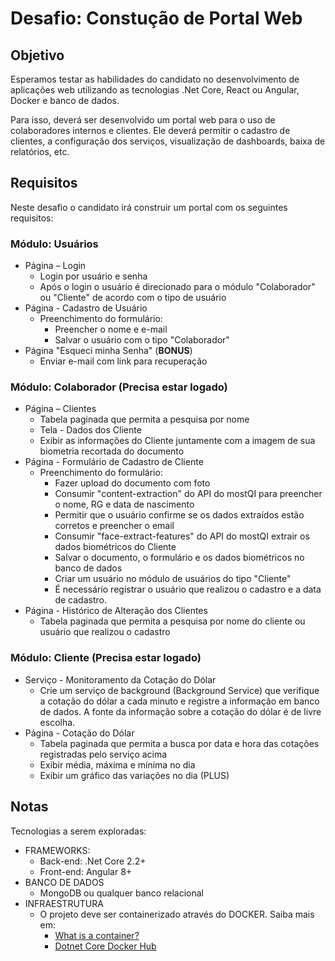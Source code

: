 # Desafio: Constução de Portal Web

## Objetivo

Esperamos testar as habilidades do candidato no desenvolvimento de aplicações web utilizando as tecnologias .Net Core, React ou Angular, Docker e banco de dados.

Para isso, deverá ser desenvolvido um portal web para o uso de colaboradores internos e clientes. Ele deverá permitir o cadastro de clientes, a configuração dos serviços, visualização de dashboards, baixa de relatórios, etc.

## Requisitos

Neste desafio o candidato irá construir um portal com os seguintes requisitos:

### Módulo: Usuários

- Página – Login
  - Login por usuário e senha
  - Após o login o usuário é direcionado para o módulo "Colaborador" ou "Cliente" de acordo com o tipo de usuário
- Página - Cadastro de Usuário
  - Preenchimento do formulário:
    - Preencher o nome e e-mail
    - Salvar o usuário com o tipo "Colaborador"
- Página "Esqueci minha Senha" (**BONUS**)
  - Enviar e-mail com link para recuperação

### Módulo: Colaborador (Precisa estar logado)

- Página – Clientes
  - Tabela paginada que permita a pesquisa por nome
  - Tela - Dados dos Cliente
  - Exibir as informações do Cliente juntamente com a imagem de sua biometria recortada do documento
- Página - Formulário de Cadastro de Cliente
  - Preenchimento do formulário:
    - Fazer upload do documento com foto
    - Consumir "content-extraction" do API do mostQI para preencher o nome, RG e data de nascimento
    - Permitir que o usuário confirme se os dados extraídos estão corretos e preencher o email
    - Consumir "face-extract-features" do API do mostQI extrair os dados biométricos do Cliente
    - Salvar o documento, o formulário e os dados biométricos no banco de dados
    - Criar um usuário no módulo de usuários do tipo "Cliente"
    - É necessário registrar o usuário que realizou o cadastro e a data de cadastro.
- Página - Histórico de Alteração dos Clientes
  - Tabela paginada que permita a pesquisa por nome do cliente ou usuário que realizou o cadastro

### Módulo: Cliente (Precisa estar logado)

- Serviço - Monitoramento da Cotação do Dólar
  - Crie um serviço de background (Background Service) que verifique a cotação do dólar a cada minuto e registre a informação em banco de dados. A fonte da informação sobre a cotação do dólar é de livre escolha.
- Página - Cotação do Dólar
  - Tabela paginada que permita a busca por data e hora das cotações registradas pelo serviço acima
  - Exibir média, máxima e mínima no dia
  - Exibir um gráfico das variações no dia (PLUS)

## Notas

Tecnologias a serem exploradas:

- FRAMEWORKS:
  - Back-end: .Net Core 2.2+
  - Front-end: Angular 8+
- BANCO DE DADOS
  - MongoDB ou qualquer banco relacional
- INFRAESTRUTURA
  - O projeto deve ser containerizado através do DOCKER. Saiba mais em:
    - [What is a container?](https://www.docker.com/resources/what-container)
    - [Dotnet Core Docker Hub](https://hub.docker.com/_/microsoft-dotnet-core)
